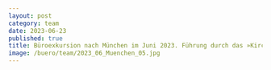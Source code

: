 ```yaml
---
layout: post
category: team
date: 2023-06-23
published: true
title: Büroexkursion nach München im Juni 2023. Führung durch das »Kirchenzentrum München - Riem« von Florian Nagler Architekten durch die Pfarrerin Ulrike Feher.
image: /buero/team/2023_06_Muenchen_05.jpg
---
```

